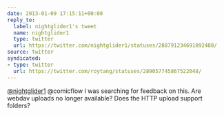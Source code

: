 ```yaml
---
date: 2013-01-09 17:15:11+00:00
reply_to:
  label: nightglider1's tweet
  name: nightglider1
  type: twitter
  url: https://twitter.com/nightglider1/statuses/288791234691092480/
source: twitter
syndicated:
- type: twitter
  url: https://twitter.com/roytang/statuses/289057745867522048/
---
```


[@nightglider1](https://twitter.com/nightglider1/) @comicflow I was searching for feedback on this. Are webdav uploads no longer available? Does the HTTP upload support folders?